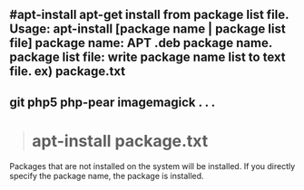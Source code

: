 #apt-install
apt-get install from package list file.
Usage:
apt-install [package name | package list file]
package name: APT .deb package name.
package list file: write package name list to text file.
ex) package.txt
--------
git
php5
php-pear
imagemagick
.
.
.
--------

># apt-install package.txt

Packages that are not installed on the system will be installed.
If you directly specify the package name, the package is installed.

